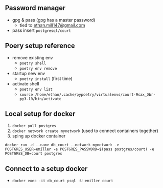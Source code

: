 ## Password manager

- gpg & pass (gpg has a master password)
  - tied to ethan.mill147@gmail.com
- pass insert `postgresql/court`

## Poery setup reference

- remove existing env
  - `poetry shell`
  - `poetry env remove`
- startup new env
  - `poetry install` (first time)
- activate shell
  - `poetry env list`
  - `source /home/ethan/.cache/pypoetry/virtualenvs/court-9sax_Dbr-py3.10/bin/activate`

## Local setup for docker

1. `docker pull postgres`
2. `docker network create mynetwork` (used to connect containers together)
3. sping up docker container

```
docker run -d --name db_court --network mynetwork -e POSTGRES_USER=emiller -e POSTGRES_PASSWORD=$(pass postgres/court) -e POSTGRES_DB=court postgres
```

## Connect to a setup docker

- `docker exec -it db_court psql -U emiller court`
